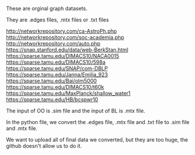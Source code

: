 These are orginal graph datasets.

They are .edges files, .mtx files or .txt files


http://networkrepository.com/ca-AstroPh.php </br>
http://networkrepository.com/soc-academia.php </br>
http://networkrepository.com/auto.php </br>
https://snap.stanford.edu/data/web-BerkStan.html </br>
https://sparse.tamu.edu/DIMACS10/NACA0015 </br>
https://sparse.tamu.edu/DIMACS10/598a </br>
https://sparse.tamu.edu/SNAP/com-DBLP </br>
https://sparse.tamu.edu/Janna/Emilia_923 </br>
https://sparse.tamu.edu/Bai/olm5000 </br>
https://sparse.tamu.edu/DIMACS10/t60k </br>
https://sparse.tamu.edu/MaxPlanck/shallow_water1 </br>
https://sparse.tamu.edu/HB/bcspwr10 </br>


The input of OO is .sim file and the input of BL is .mtx file. </br>

In the python file, we convert the .edges file, .mtx file and .txt file to .sim file and .mtx file.


We want to upload all of final data we converted, but they are too huge, the github doesn't allow us to do it.


